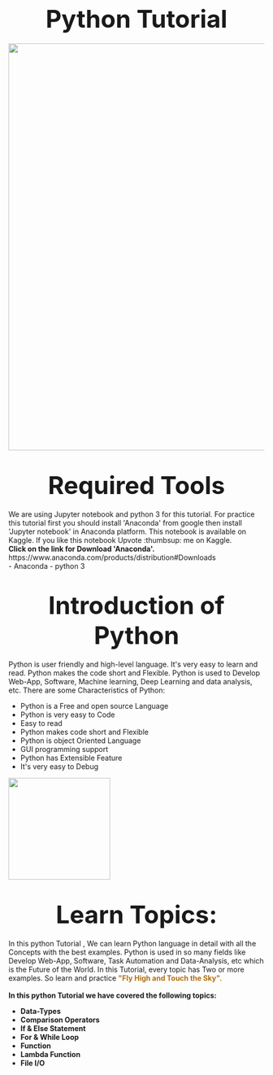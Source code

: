  <h1><center><strong><font size=120px>Python Tutorial</font></strong></center></h1>
 <img src="https://files.realpython.com/media/Primer-on-Python-Decorators_Watermarked.d0da542fa3fc.jpg" width="800" align="center"/>
 <h1><center><strong><font size=120px>Required Tools</font></strong></center></h1>
We are using Jupyter notebook and python 3 for this tutorial. For practice this tutorial first you should install 'Anaconda' from google then install 'Jupyter notebook' in Anaconda platform. This notebook is available on Kaggle. If you like this notebook Upvote :thumbsup: me on Kaggle. <br>
<strong>Click on the link for Download 'Anaconda'.</strong>  https://www.anaconda.com/products/distribution#Downloads <br>
- Anaconda
- python 3

<h1><center><strong><font size=120px>Introduction of Python</font></strong></center></h1>

Python is user friendly and high-level language. It's very easy to learn and read. Python makes the code short and Flexible. Python is used to Develop Web-App, Software, Machine learning, Deep Learning and data analysis, etc.
There are some Characteristics of Python:
- Python is a Free and open source Language
- Python is very easy to Code
- Easy to read
- Python makes code short and Flexible
- Python is object Oriented Language
- GUI programming support
- Python has Extensible Feature
- It's very easy to Debug
<img src="https://upload.wikimedia.org/wikipedia/commons/thumb/0/0a/Python.svg/270px-Python.svg.png" width="200" align="center"/>

<h1><center><strong><font size=120px>Learn Topics:</font></strong></center></h1>
In this python Tutorial , We can learn Python language in detail with all the Concepts with the best examples. Python is used in so many fields like Develop Web-App, Software, Task Automation and Data-Analysis, etc which is the Future of the World. In this Tutorial, every topic has Two or more examples.
So learn and practice <strong><font color=b16e0d> "Fly High and Touch the Sky". </font><strong> <br><br>
In this python Tutorial we have covered the following topics: 

- Data-Types
- Comparison Operators
- If & Else Statement
- For & While Loop
- Function
- Lambda Function
- File I/O

